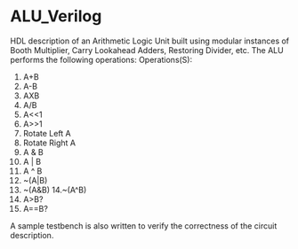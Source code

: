 # ALU_Verilog
HDL description of an Arithmetic Logic Unit built using modular instances of Booth Multiplier, Carry Lookahead Adders, Restoring Divider, etc.
The ALU performs the following operations:
Operations(S):
1. A+B
2. A-B
3. AXB
4. A/B
5. A<<1
6. A>>1
7. Rotate Left A
8. Rotate Right A
9. A & B
10. A | B
11. A ^ B
12. ~(A|B)
13. ~(A&B)
14.~(A^B)
15. A>B?
16. A==B?

A sample testbench is also written to verify the correctness of the circuit description.
